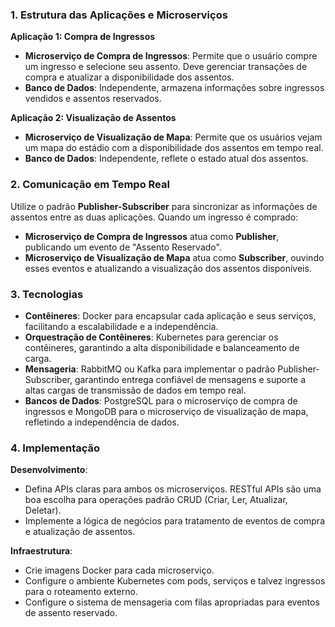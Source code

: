 ### 1. Estrutura das Aplicações e Microserviços
**Aplicação 1: Compra de Ingressos**
- **Microserviço de Compra de Ingressos**: Permite que o usuário compre um ingresso e selecione seu assento. Deve gerenciar transações de compra e atualizar a disponibilidade dos assentos.
- **Banco de Dados**: Independente, armazena informações sobre ingressos vendidos e assentos reservados.

**Aplicação 2: Visualização de Assentos**
- **Microserviço de Visualização de Mapa**: Permite que os usuários vejam um mapa do estádio com a disponibilidade dos assentos em tempo real.
- **Banco de Dados**: Independente, reflete o estado atual dos assentos.

### 2. Comunicação em Tempo Real
Utilize o padrão **Publisher-Subscriber** para sincronizar as informações de assentos entre as duas aplicações. Quando um ingresso é comprado:
- **Microserviço de Compra de Ingressos** atua como **Publisher**, publicando um evento de "Assento Reservado".
- **Microserviço de Visualização de Mapa** atua como **Subscriber**, ouvindo esses eventos e atualizando a visualização dos assentos disponíveis.

### 3. Tecnologias
- **Contêineres**: Docker para encapsular cada aplicação e seus serviços, facilitando a escalabilidade e a independência.
- **Orquestração de Contêineres**: Kubernetes para gerenciar os contêineres, garantindo a alta disponibilidade e balanceamento de carga.
- **Mensageria**: RabbitMQ ou Kafka para implementar o padrão Publisher-Subscriber, garantindo entrega confiável de mensagens e suporte a altas cargas de transmissão de dados em tempo real.
- **Bancos de Dados**: PostgreSQL para o microserviço de compra de ingressos e MongoDB para o microserviço de visualização de mapa, refletindo a independência de dados.

### 4. Implementação
**Desenvolvimento**:
- Defina APIs claras para ambos os microserviços. RESTful APIs são uma boa escolha para operações padrão CRUD (Criar, Ler, Atualizar, Deletar).
- Implemente a lógica de negócios para tratamento de eventos de compra e atualização de assentos.

**Infraestrutura**:
- Crie imagens Docker para cada microserviço.
- Configure o ambiente Kubernetes com pods, serviços e talvez ingressos para o roteamento externo.
- Configure o sistema de mensageria com filas apropriadas para eventos de assento reservado.
